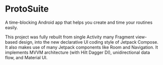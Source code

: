 # ProtoSuite

A time-blocking Android app that helps you create and time your routines easily.

This project was fully rebuilt from single Activity many Fragment view-based design, into the new declarative UI coding style of Jetpack Compose. It also makes use of many Jetpack components like Room and Navigation. It implements MVVM architecture (with Hilt Dagger DI), unidirectional data flow, and Material UI.

